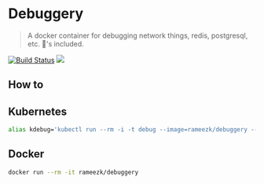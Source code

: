# Debuggery

> A docker container for debugging network things, redis, postgresql, etc. 🔋's included.

[![Build Status](https://travis-ci.com/rameezk/debuggery.svg?branch=master)](https://travis-ci.com/rameezk/debuggery) [![](https://images.microbadger.com/badges/image/rameezk/debuggery.svg)](https://microbadger.com/images/rameezk/debuggery "Get your own image badge on microbadger.com")


## How to

## Kubernetes
```bash
alias kdebug='kubectl run --rm -i -t debug --image=rameezk/debuggery --restart=Never'
```

## Docker
```bash
docker run --rm -it rameezk/debuggery
```
